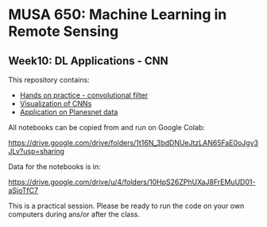 # MUSA 650: Machine Learning in Remote Sensing

## Week10: DL Applications - CNN

This repository contains:

- [Hands on practice - convolutional filter](ImgConv2D.ipynb)
- [Visualization of CNNs](DL_VisConvFilters.ipynb)
- [Application on Planesnet data](DL_Application_Planesnet_CNN.ipynb)

All notebooks can be copied from and run on Google Colab:

  https://drive.google.com/drive/folders/1t16N_3bdDNUeJtzLAN65FaE0oJgy3JLv?usp=sharing

  
Data for the notebooks is in:

  https://drive.google.com/drive/u/4/folders/10HpS26ZPhUXaJ8FrEMuUD01-aSjoTfC7

This is a practical session. Please be ready to run the code on your own computers during ans/or after the class. 
